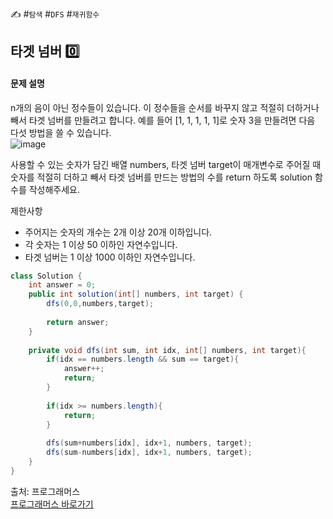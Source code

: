 ✍ #`탐색` #`DFS` #`재귀함수`

## 타겟 넘버 0️⃣
#### 문제 설명
n개의 음이 아닌 정수들이 있습니다. 이 정수들을 순서를 바꾸지 않고 적절히 더하거나 빼서 타겟 넘버를 만들려고 합니다. 예를 들어 [1, 1, 1, 1, 1]로 숫자 3을 만들려면 다음 다섯 방법을 쓸 수 있습니다.<br>
![image](https://github.com/LimSophia/CodingUp/assets/146914181/a920d2a2-3811-466f-99c4-6301b4aaebd7) <br>

사용할 수 있는 숫자가 담긴 배열 numbers, 타겟 넘버 target이 매개변수로 주어질 때 숫자를 적절히 더하고 빼서 타겟 넘버를 만드는 방법의 수를 return 하도록 solution 함수를 작성해주세요.

제한사항
- 주어지는 숫자의 개수는 2개 이상 20개 이하입니다.
- 각 숫자는 1 이상 50 이하인 자연수입니다.
- 타겟 넘버는 1 이상 1000 이하인 자연수입니다.

```java
class Solution {
    int answer = 0;
    public int solution(int[] numbers, int target) {
        dfs(0,0,numbers,target);
        
        return answer;
    }
    
    private void dfs(int sum, int idx, int[] numbers, int target){
        if(idx == numbers.length && sum == target){
            answer++;
            return;
        }
        
        if(idx >= numbers.length){
            return;
        }
        
        dfs(sum+numbers[idx], idx+1, numbers, target);
        dfs(sum-numbers[idx], idx+1, numbers, target);
    }
}
```
출처: 프로그래머스<br>
<a href="https://school.programmers.co.kr/learn/courses/30/lessons/43165">프로그래머스 바로가기</a>
